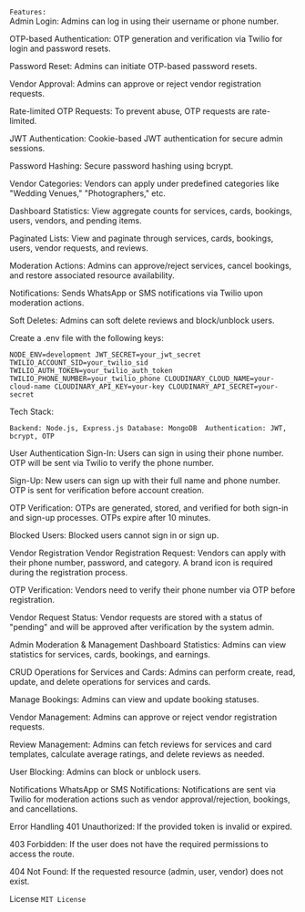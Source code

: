 
`Features:`  
Admin Login: Admins can log in using their username or phone number.

OTP-based Authentication: OTP generation and verification via Twilio for login and password resets.

Password Reset: Admins can initiate OTP-based password resets.

Vendor Approval: Admins can approve or reject vendor registration requests.

Rate-limited OTP Requests: To prevent abuse, OTP requests are rate-limited.

JWT Authentication: Cookie-based JWT authentication for secure admin sessions.

Password Hashing: Secure password hashing using bcrypt.

Vendor Categories: Vendors can apply under predefined categories like "Wedding Venues," "Photographers," etc.

Dashboard Statistics: View aggregate counts for services, cards, bookings, users, vendors, and pending items.

Paginated Lists: View and paginate through services, cards, bookings, users, vendor requests, and reviews.

Moderation Actions: Admins can approve/reject services, cancel bookings, and restore associated resource availability.

Notifications: Sends WhatsApp or SMS notifications via Twilio upon moderation actions.

Soft Deletes: Admins can soft delete reviews and block/unblock users.



Create a .env file with the following keys:

`NODE_ENV=development
JWT_SECRET=your_jwt_secret
TWILIO_ACCOUNT_SID=your_twilio_sid
TWILIO_AUTH_TOKEN=your_twilio_auth_token
TWILIO_PHONE_NUMBER=your_twilio_phone
CLOUDINARY_CLOUD_NAME=your-cloud-name
CLOUDINARY_API_KEY=your-key
CLOUDINARY_API_SECRET=your-secret`

Tech Stack:

`Backend: Node.js, Express.js
Database: MongoDB 
Authentication: JWT, bcrypt, OTP`




User Authentication
Sign-In: Users can sign in using their phone number. OTP will be sent via Twilio to verify the phone number.

Sign-Up: New users can sign up with their full name and phone number. OTP is sent for verification before account creation.

OTP Verification: OTPs are generated, stored, and verified for both sign-in and sign-up processes. OTPs expire after 10 minutes.

Blocked Users: Blocked users cannot sign in or sign up.

Vendor Registration
Vendor Registration Request: Vendors can apply with their phone number, password, and category. A brand icon is required during the registration process.

OTP Verification: Vendors need to verify their phone number via OTP before registration.

Vendor Request Status: Vendor requests are stored with a status of "pending" and will be approved after verification by the system admin.

Admin Moderation & Management
Dashboard Statistics: Admins can view statistics for services, cards, bookings, and earnings.

CRUD Operations for Services and Cards: Admins can perform create, read, update, and delete operations for services and cards.

Manage Bookings: Admins can view and update booking statuses.

Vendor Management: Admins can approve or reject vendor registration requests.

Review Management: Admins can fetch reviews for services and card templates, calculate average ratings, and delete reviews as needed.

User Blocking: Admins can block or unblock users.

Notifications
WhatsApp or SMS Notifications: Notifications are sent via Twilio for moderation actions such as vendor approval/rejection, bookings, and cancellations.

Error Handling
401 Unauthorized: If the provided token is invalid or expired.

403 Forbidden: If the user does not have the required permissions to access the route.

404 Not Found: If the requested resource (admin, user, vendor) does not exist.

License
`MIT License`